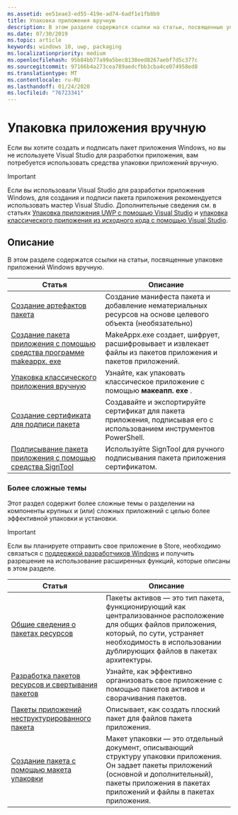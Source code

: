 ```yaml
---
ms.assetid: ee51eae3-ed55-419e-ad74-6adf1e1fb8b9
title: Упаковка приложения вручную
description: В этом разделе содержатся ссылки на статьи, посвященные упаковке приложений Windows вручную.
ms.date: 07/30/2019
ms.topic: article
keywords: windows 10, uwp, packaging
ms.localizationpriority: medium
ms.openlocfilehash: 95b84bb77a99a5bec8138eed8267aebf7d5c377c
ms.sourcegitcommit: 97166b4a273cea789aedcfbb3cba4ce074958ed8
ms.translationtype: MT
ms.contentlocale: ru-RU
ms.lasthandoff: 01/24/2020
ms.locfileid: "76723341"
---
```

# <a name="manual-app-packaging"></a>Упаковка приложения вручную

Если вы хотите создать и подписать пакет приложения Windows, но вы не используете Visual Studio для разработки приложения, вам потребуется использовать средства упаковки приложений вручную.

> [!IMPORTANT] 
> Если вы использовали Visual Studio для разработки приложения Windows, для создания и подписи пакета приложения рекомендуется использовать мастер Visual Studio. Дополнительные сведения см. в статьях [Упаковка приложения UWP с помощью Visual Studio](packaging-uwp-apps.md) и [упаковка классического приложения из исходного кода с помощью Visual Studio](../desktop/desktop-to-uwp-packaging-dot-net.md).

## <a name="purpose"></a>Описание

В этом разделе содержатся ссылки на статьи, посвященные упаковке приложений Windows вручную.

| Статья | Описание |
|-------|-------------|
| [Создание артефактов пакета](https://docs.microsoft.com/windows/msix/desktop/desktop-to-uwp-manual-conversion) | Создание манифеста пакета и добавление нематериальных ресурсов на основе целевого объекта (необязательно) |
| [Создание пакета приложения с помощью средства программе makeappx. exe](create-app-package-with-makeappx-tool.md) | MakeAppx.exe создает, шифрует, расшифровывает и извлекает файлы из пакетов приложения и пакетов приложений. |
| [Упаковка классического приложения вручную](../desktop/desktop-to-uwp-manual-conversion.md) | Узнайте, как упаковать классическое приложение с помощью **макеапп. exe** . |
| [Создание сертификата для подписи пакета](create-certificate-package-signing.md) | Создавайте и экспортируйте сертификат для пакета приложения, подписывая его с использованием инструментов PowerShell. |
| [Подписывание пакета приложения с помощью средства SignTool](sign-app-package-using-signtool.md) | Используйте SignTool для ручного подписывания пакета приложения сертификатом. |

### <a name="advanced-topics"></a>Более сложные темы

Этот раздел содержит более сложные темы о разделении на компоненты крупных и (или) сложных приложений с целью более эффективной упаковки и установки. 

> [!IMPORTANT]
> Если вы планируете отправить свое приложение в Store, необходимо связаться с [поддержкой разработчиков Windows](https://developer.microsoft.com/windows/support) и получить разрешение на использование расширенных функций, которые описаны в этом разделе.


| Статья | Описание |
|-------|-------------|
| [Общие сведения о пакетах ресурсов](asset-packages.md) | Пакеты активов — это тип пакета, функционирующий как централизованное расположение для общих файлов приложения, который, по сути, устраняет необходимость в использовании дублирующих файлов в пакетах архитектуры. |
| [Разработка пакетов ресурсов и свертывания пакетов](package-folding.md) | Узнайте, как эффективно организовать свое приложение с помощью пакетов активов и сворачивания пакетов. |
| [Пакеты приложений неструктурированного пакета](flat-bundles.md) | Описывает, как создать плоский пакет для файлов пакета приложения. |
| [Создание пакета с помощью макета упаковки](packaging-layout.md) | Макет упаковки — это отдельный документ, описывающий структуру упаковки приложения. Он задает пакеты приложений (основной и дополнительный), пакеты приложения в пакетах приложений и файлы в пакетах приложения. |
